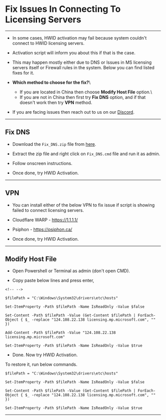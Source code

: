 # **Fix Issues In Connecting To Licensing Servers**

------------------------------------------------------------------------

-   In some cases, HWID activation may fail because system couldn't connect to HWID licensing servers.

-   Activation script will inform you about this if that is the case.

-   This may happen mostly either due to DNS or Issues in MS licensing servers itself or Firewall rules in the system. Below you can find listed fixes for it.

-   **Which method to choose for the fix?**\
    - If you are located in China then choose **Modify Host File** option.\
    - If you are not in China then first try **Fix DNS** option, and if that doesn't work then try **VPN** method.

-   If you are facing issues then reach out to us on our [Discord](https://discord.gg/gjJEfq7ux8).

------------------------------------------------------------------------

## Fix DNS

-   Download the `Fix_DNS.zip` file from [here](http://www.box.com/index.php?rm=box_download_shared_file&shared_name=4c66hw8ezuijy5j0trwczy860sf825i7&file_id=f_1146300205040).

-   Extract the zip file and right click on `Fix_DNS.cmd` file and run it as admin.

-   Follow onscreen instructions.

-   Once done, try HWID Activation.

------------------------------------------------------------------------

## VPN

-   You can install either of the below VPN to fix issue if script is showing failed to connect licensing servers.

-   Cloudflare WARP - <https://1.1.1.1/>

-   Psiphon - <https://psiphon.ca/>

-   Once done, try HWID Activation.

------------------------------------------------------------------------

## Modify Host File

-   Open Powershell or Terminal as admin (don't open CMD).

-   Copy paste below lines and press enter,

```{=html}
<!-- -->
```
    $filePath = "C:\Windows\System32\drivers\etc\hosts"

    Set-ItemProperty -Path $filePath -Name IsReadOnly -Value $false

    Set-Content -Path $filePath -Value (Get-Content $filePath | ForEach-Object { $_ -replace "124.108.22.138 licensing.mp.microsoft.com", "" })

    Add-Content -Path $filePath -Value "124.108.22.138 licensing.mp.microsoft.com"

    Set-ItemProperty -Path $filePath -Name IsReadOnly -Value $true

-   Done. Now try HWID Activation.

To restore it, run below commands.

    $filePath = "C:\Windows\System32\drivers\etc\hosts"

    Set-ItemProperty -Path $filePath -Name IsReadOnly -Value $false

    Set-Content -Path $filePath -Value (Get-Content $filePath | ForEach-Object { $_ -replace "124.108.22.138 licensing.mp.microsoft.com", "" })

    Set-ItemProperty -Path $filePath -Name IsReadOnly -Value $true

------------------------------------------------------------------------
